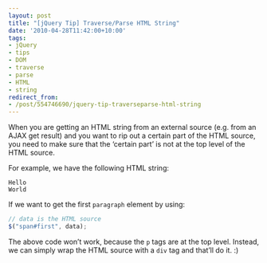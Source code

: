 ```yaml
---
layout: post
title: "[jQuery Tip] Traverse/Parse HTML String"
date: '2010-04-28T11:42:00+10:00'
tags:
- jQuery
- tips
- DOM
- traverse
- parse
- HTML
- string
redirect_from:
- /post/554746690/jquery-tip-traverseparse-html-string
---
```

When you are getting an HTML string from an external source (e.g. from an AJAX get result) and you want to rip out a certain part of the HTML source, you need to make sure that the ‘certain part’ is not at the top level of the HTML source.

For example, we have the following HTML string:

```
Hello
World
```

If we want to get the first `paragraph` element by using:

```js
// data is the HTML source
$("span#first", data);
```

The above code won’t work, because the `p` tags are at the top level. Instead, we can simply wrap the HTML source with a `div` tag and that’ll do it. :)


